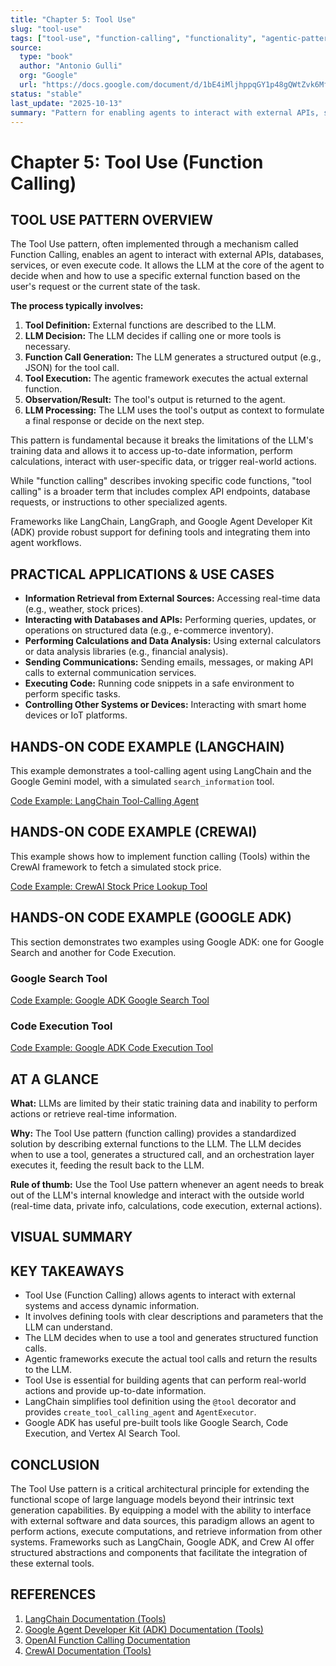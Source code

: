```yaml
---
title: "Chapter 5: Tool Use"
slug: "tool-use"
tags: ["tool-use", "function-calling", "functionality", "agentic-pattern", "langchain", "google-adk"]
source:
  type: "book"
  author: "Antonio Gulli"
  org: "Google"
  url: "https://docs.google.com/document/d/1bE4iMljhppqGY1p48gQWtZvk6MfRuJRCiba1yRykGNE/edit?usp=sharing"
status: "stable"
last_update: "2025-10-13"
summary: "Pattern for enabling agents to interact with external APIs, services and tools to extend their capabilities beyond training data."
---
```


# Chapter 5: Tool Use (Function Calling)

## TOOL USE PATTERN OVERVIEW

The Tool Use pattern, often implemented through a mechanism called Function Calling, enables an agent to interact with external APIs, databases, services, or even execute code. It allows the LLM at the core of the agent to decide when and how to use a specific external function based on the user's request or the current state of the task.

**The process typically involves:**
1.  **Tool Definition:** External functions are described to the LLM.
2.  **LLM Decision:** The LLM decides if calling one or more tools is necessary.
3.  **Function Call Generation:** The LLM generates a structured output (e.g., JSON) for the tool call.
4.  **Tool Execution:** The agentic framework executes the actual external function.
5.  **Observation/Result:** The tool's output is returned to the agent.
6.  **LLM Processing:** The LLM uses the tool's output as context to formulate a final response or decide on the next step.

This pattern is fundamental because it breaks the limitations of the LLM's training data and allows it to access up-to-date information, perform calculations, interact with user-specific data, or trigger real-world actions.

While "function calling" describes invoking specific code functions, "tool calling" is a broader term that includes complex API endpoints, database requests, or instructions to other specialized agents.

Frameworks like LangChain, LangGraph, and Google Agent Developer Kit (ADK) provide robust support for defining tools and integrating them into agent workflows.


## PRACTICAL APPLICATIONS & USE CASES

-   **Information Retrieval from External Sources:** Accessing real-time data (e.g., weather, stock prices).
-   **Interacting with Databases and APIs:** Performing queries, updates, or operations on structured data (e.g., e-commerce inventory).
-   **Performing Calculations and Data Analysis:** Using external calculators or data analysis libraries (e.g., financial analysis).
-   **Sending Communications:** Sending emails, messages, or making API calls to external communication services.
-   **Executing Code:** Running code snippets in a safe environment to perform specific tasks.
-   **Controlling Other Systems or Devices:** Interacting with smart home devices or IoT platforms.

## HANDS-ON CODE EXAMPLE (LANGCHAIN)

This example demonstrates a tool-calling agent using LangChain and the Google Gemini model, with a simulated `search_information` tool.

[Code Example: LangChain Tool-Calling Agent](../snippets/tool-use-langchain-search-information.md)

## HANDS-ON CODE EXAMPLE (CREWAI)

This example shows how to implement function calling (Tools) within the CrewAI framework to fetch a simulated stock price.

[Code Example: CrewAI Stock Price Lookup Tool](../snippets/tool-use-crewai-stock-price-lookup.md)

## HANDS-ON CODE EXAMPLE (GOOGLE ADK)

This section demonstrates two examples using Google ADK: one for Google Search and another for Code Execution.

### Google Search Tool

[Code Example: Google ADK Google Search Tool](../snippets/tool-use-google-adk-google-search.md)

### Code Execution Tool

[Code Example: Google ADK Code Execution Tool](../snippets/tool-use-google-adk-code-execution.md)

## AT A GLANCE

**What:** LLMs are limited by their static training data and inability to perform actions or retrieve real-time information.

**Why:** The Tool Use pattern (function calling) provides a standardized solution by describing external functions to the LLM. The LLM decides when to use a tool, generates a structured call, and an orchestration layer executes it, feeding the result back to the LLM.

**Rule of thumb:** Use the Tool Use pattern whenever an agent needs to break out of the LLM's internal knowledge and interact with the outside world (real-time data, private info, calculations, code execution, external actions).

## VISUAL SUMMARY


## KEY TAKEAWAYS

*   Tool Use (Function Calling) allows agents to interact with external systems and access dynamic information.
*   It involves defining tools with clear descriptions and parameters that the LLM can understand.
*   The LLM decides when to use a tool and generates structured function calls.
*   Agentic frameworks execute the actual tool calls and return the results to the LLM.
*   Tool Use is essential for building agents that can perform real-world actions and provide up-to-date information.
*   LangChain simplifies tool definition using the `@tool` decorator and provides `create_tool_calling_agent` and `AgentExecutor`.
*   Google ADK has useful pre-built tools like Google Search, Code Execution, and Vertex AI Search Tool.

## CONCLUSION

The Tool Use pattern is a critical architectural principle for extending the functional scope of large language models beyond their intrinsic text generation capabilities. By equipping a model with the ability to interface with external software and data sources, this paradigm allows an agent to perform actions, execute computations, and retrieve information from other systems. Frameworks such as LangChain, Google ADK, and Crew AI offer structured abstractions and components that facilitate the integration of these external tools.

## REFERENCES

1.  [LangChain Documentation (Tools)](https://python.langchain.com/docs/integrations/tools/)
2.  [Google Agent Developer Kit (ADK) Documentation (Tools)](https://google.github.io/adk-docs/tools/)
3.  [OpenAI Function Calling Documentation](https://platform.openai.com/docs/guides/function-calling)
4.  [CrewAI Documentation (Tools)](https://docs.crewai.com/concepts/tools)
